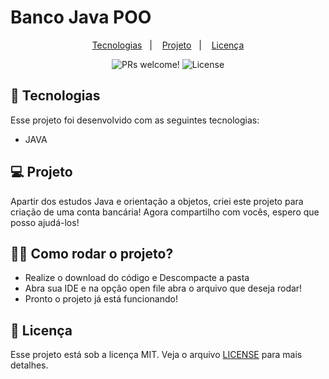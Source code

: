 # Banco Java POO

 <p align="center">
  <a href="#-tecnologias">Tecnologias</a>&nbsp;&nbsp;&nbsp;|&nbsp;&nbsp;&nbsp;
  <a href="#-projeto">Projeto</a>&nbsp;&nbsp;&nbsp;|&nbsp;&nbsp;&nbsp;
  <a href="#memo-licença">Licença</a>
</p>

<p align="center">
 <img src="https://img.shields.io/static/v1?label=PRs&message=welcome&color=49AA26&labelColor=000000" alt="PRs welcome!" />

  <img alt="License" src="https://img.shields.io/static/v1?label=license&message=MIT&color=49AA26&labelColor=000000">
</p>


## 🚀 Tecnologias

Esse projeto foi desenvolvido com as seguintes tecnologias:

- JAVA


## 💻 Projeto

Apartir dos estudos Java e orientação a objetos, criei este projeto para criação de uma conta bancária!
Agora compartilho com vocês, espero que posso ajudá-los!


## 🤷‍♂️ Como rodar o projeto?
- Realize o download do código e Descompacte a pasta
- Abra sua IDE e na opção open file abra o arquivo que deseja rodar!
- Pronto o projeto já está funcionando!



## 📝 Licença

Esse projeto está sob a licença MIT. Veja o arquivo [LICENSE](.github/LICENSE.md) para mais detalhes.
